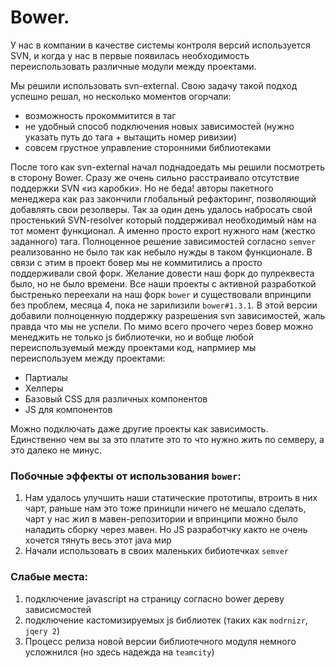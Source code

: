Bower.
========
У нас в компании в качестве системы контроля версий используется SVN, и когда у нас в первые появилась необходимость переиспользовать различные модули между проектами.

Мы  решили использовать svn-external. Свою задачу такой подход успешно решал, но несколько моментов огорчали:
* возможность прокоммитится в таг
* не удобный способ подключения новых зависимостей (нужно указать путь до тага + вытащить номер ривизии)
* совсем грустное управление сторонними библиотеками

После того как svn-external начал поднадоедать мы решили посмотреть в сторону Bower. Сразу же очень сильно расстраивало отсутствие поддержки SVN «из каробки». Но не беда! авторы пакетного менеджера как раз закончили глобальный рефакторинг, позволяющий добавлять свои резолверы. Так за один день удалось набросать свой простенький SVN-resolver который поддерживал необходимый нам на тот момент функционал. А именно просто export нужного нам (жестко заданного) тага. Полноценное решение зависимостей согласно `semver` реализованно не было так как небыло нужды в таком функционале. В связи с этим в проект бовер мы не коммитились а просто поддерживали свой форк. Желание довести наш форк до пулреквеста было, но не было времени. Все наши проекты с активной разработкой быстренько переехали на наш форк `bower` и существовали впринципи без проблем, месяца 4, пока не зарилизили `bower#1.3.1`. В этой версии добавили полноценную поддержку разрешения svn зависимостей, жаль правда что мы не успели.
По мимо всего прочего через бовер можно менеджить не только js библиотечки, но и вобще любой переиспользуемый между проектами код, напрмиер мы переиспользуем между проектами:

* Партиалы
* Хелперы
* Базовый CSS для различных компонентов
* JS для компонентов

Можно подключать даже другие проекты как зависимость. Единственно чем вы за это платите это то что нужно жить по семверу, а это далеко не минус.


### Побочные эффекты от использования `bower`:
1. Нам удалось улучшить наши статические прототипы, втроить в них чарт, раньше нам это тоже приницпи ничего не мешало сделать, чарт у нас жил в мавен-репозитории и впринципи можно было наладить сборку через мавен. Но JS разработчку както не очень хочется тянуть весь этот java мир
2. Начали использовать в своих маленьких бибиотечках `semver`



### Слабые места:
1. подключение javascript на страницу согласно bower дереву зависисмостей
2. подключение кастомизируемых js библиотек (таких как `modrnizr`, `jqery 2`)
3. Процесс релиза новой версии библиотечного модуля немного усложнился (но здесь надежда на `teamcity`)
